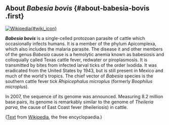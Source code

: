 About *Babesia bovis* {#about-babesia-bovis .first}
---------------------

[![Wikipedia](/img/wikipedia_logo_v2_en.png){#wiki_icon}](http://en.wikipedia.org/wiki/Babesia_bovis)

***Babesia bovis*** is a single-celled protozoan parasite of cattle
which occasionally infects humans. It is a member of the phylum
Apicomplexa, which also includes the malaria parasite. The disease it
and other members of the genus *Babesia* cause is a hemolytic anemia
known as babesiosis and colloquially called Texas cattle fever, redwater
or piroplasmosis. It is transmitted by bites from infected larval ticks
of the order Ixodida. It was eradicated from the United States by 1943,
but is still present in Mexico and much of the world\'s tropics. The
chief vector of *Babesia* species is the southern cattle fever tick
*Rhipicephalus microplus* (formerly *Boophilus microplus*).

In 2007, the sequence of its genome was announced. Measuring 8.2 million
base pairs, its genome is remarkably similar to the genome of *Theileria
parva*, the cause of East Coast fever (theileriosis) in cattle.

([Text](http://en.wikipedia.org/wiki/Babesia_bovis) from
[Wikipedia](http://en.wikipedia.org/), the free encyclopaedia.)
